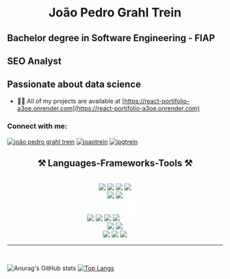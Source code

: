 <h1 align="center">João Pedro Grahl Trein</h1>
<h2>Bachelor degree in Software Engineering - FIAP</h2>
<h2>SEO Analyst</h2>
<h2>Passionate about data science</h2>

- 👨‍💻 All of my projects are available at [https://react-portifolio-a3oe.onrender.com](https://react-portifolio-a3oe.onrender.com)

<h3 align="left">Connect with me:</h3>
<p align="left">
<a href="https://linkedin.com/in/joão pedro grahl trein" target="blank"><img align="center" src="https://raw.githubusercontent.com/rahuldkjain/github-profile-readme-generator/master/src/images/icons/Social/linked-in-alt.svg" alt="joão pedro grahl trein" height="30" width="40" /></a>
<a href="https://kaggle.com/joaotrein" target="blank"><img align="center" src="https://raw.githubusercontent.com/rahuldkjain/github-profile-readme-generator/master/src/images/icons/Social/kaggle.svg" alt="joaotrein" height="30" width="40" /></a>
<a href="https://instagram.com/jpgtrein" target="blank"><img align="center" src="https://raw.githubusercontent.com/rahuldkjain/github-profile-readme-generator/master/src/images/icons/Social/instagram.svg" alt="jpgtrein" height="30" width="40" /></a>
</p>

<h2 align="center">⚒️ Languages-Frameworks-Tools ⚒️</h2>
<br/>
<div align="center">
	<a href="#"><img src="https://github.com/onemarc/tech-icons/blob/main/icons/python-dark.svg" width="50"></a>
	<a href="#"><img src="https://github.com/onemarc/tech-icons/blob/main/icons/pandas-dark.svg" width="50"></a>
	<a href="#"><img src="https://github.com/onemarc/tech-icons/blob/main/icons/numpy-dark.svg" width="50"></a>
	<a href="#"><img src="https://github.com/onemarc/tech-icons/blob/main/icons/matplotlib-dark.svg" width="50"></a><br>
	<a href="#"><img src="https://github.com/onemarc/tech-icons/blob/main/icons/mysql-dark.svg" width="50"></a>
	<a href="#"><img src="https://github.com/onemarc/tech-icons/blob/main/icons/mongodb-dark.svg" width="50"></a><br>
	<a href="#"><img src="https://github.com/onemarc/tech-icons/blob/main/icons/html.svg" width="50"></a>
	<a href="#"><img src="https://github.com/onemarc/tech-icons/blob/main/icons/css.svg" width="50"></a>
	<a href="#"><img src="https://github.com/onemarc/tech-icons/blob/main/icons/react-dark.svg" width="50"></a>
	<a href="#"><img src="https://github.com/onemarc/tech-icons/blob/main/icons/javascript.svg" width="50"></a>
	<a href="#"><img src="https://github.com/onemarc/tech-icons/blob/main/icons/expressjs-dark.svg" width="50"></a><br>
	<a href="#"><img src="https://github.com/onemarc/tech-icons/blob/main/icons#2/cpp-dark.svg" width="50"></a>
	<a href="#"><img src="https://github.com/onemarc/tech-icons/blob/main/icons/unrealengine.svg" width="50"></a><br>
	<a href="#"><img src="https://github.com/onemarc/tech-icons/blob/main/icons/figma-dark.svg" width="50"></a>
	<a href="#"><img src="https://github.com/onemarc/tech-icons/blob/main/icons/vscode-dark.svg" width="50"></a>
	<a href="#"><img src="https://github.com/onemarc/tech-icons/blob/main/icons/jupyter-dark.svg" width="50"></a>
 	
 	
 	
 
 
</div>

<hr>

</div>

<br/>


![Anurag's GitHub stats](https://github-readme-stats.vercel.app/api?username=Joaotrein&show_icons=true&theme=merko)
[![Top Langs](https://github-readme-stats.vercel.app/api/top-langs/?username=Joaotrein&layout=compact&theme=merko)](https://github.com/Joaotrein/github-readme-stats)


  
